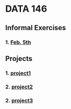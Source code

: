 # DATA 146
## Informal Exercises
### 1. [Feb. 5th](https://serena-zheyiliu.github.io/DATA146_Serena/Feb5th.html)

## Projects
### 1. [project1](https://serena-zheyiliu.github.io/DATA146_Serena/project1.html)
### 2. [project2](https://serena-zheyiliu.github.io/DATA146_Serena/project2.html)
### 2. [project3](https://serena-zheyiliu.github.io/DATA146_Serena/project3.html)
